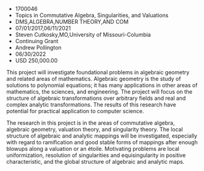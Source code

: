 
* 1700046
* Topics in Commutative Algebra, Singularities, and Valuations
* DMS,ALGEBRA,NUMBER THEORY,AND COM
* 07/01/2017,06/11/2021
* Steven Cutkosky,MO,University of Missouri-Columbia
* Continuing Grant
* Andrew Pollington
* 06/30/2022
* USD 250,000.00

This project will investigate foundational problems in algebraic geometry and
related areas of mathematics. Algebraic geometry is the study of solutions to
polynomial equations; it has many applications in other areas of mathematics,
the sciences, and engineering. The project will focus on the structure of
algebraic transformations over arbitrary fields and real and complex analytic
transformations. The results of this research have potential for practical
application to computer science.

The research in this project is in the areas of commutative algebra, algebraic
geometry, valuation theory, and singularity theory. The local structure of
algebraic and analytic mappings will be investigated, especially with regard to
ramification and good stable forms of mappings after enough blowups along a
valuation or an étoile. Motivating problems are local uniformization, resolution
of singularities and equisingularity in positive characteristic, and the global
structure of algebraic and analytic maps.
